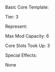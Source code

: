Basic Core Template:

Tier: 3

Represent:

Max Mod Capacity: 6

Core Slots Took Up: 3

Special Effects:

None
